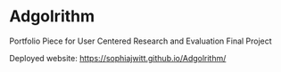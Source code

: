 # Adgolrithm
Portfolio Piece for User Centered Research and Evaluation Final Project

Deployed website: https://sophiajwitt.github.io/Adgolrithm/
